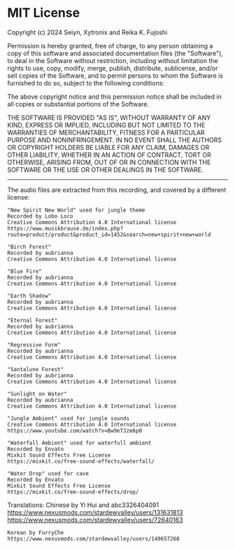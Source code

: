 # MIT License

Copyright (c) 2024 Seiyn, Xytronix and Reika K. Fujoshi

Permission is hereby granted, free of charge, to any person obtaining a copy
of this software and associated documentation files (the "Software"), to deal
in the Software without restriction, including without limitation the rights
to use, copy, modify, merge, publish, distribute, sublicense, and/or sell
copies of the Software, and to permit persons to whom the Software is
furnished to do so, subject to the following conditions:

The above copyright notice and this permission notice shall be included in all
copies or substantial portions of the Software.

THE SOFTWARE IS PROVIDED "AS IS", WITHOUT WARRANTY OF ANY KIND, EXPRESS OR
IMPLIED, INCLUDING BUT NOT LIMITED TO THE WARRANTIES OF MERCHANTABILITY,
FITNESS FOR A PARTICULAR PURPOSE AND NONINFRINGEMENT. IN NO EVENT SHALL THE
AUTHORS OR COPYRIGHT HOLDERS BE LIABLE FOR ANY CLAIM, DAMAGES OR OTHER
LIABILITY, WHETHER IN AN ACTION OF CONTRACT, TORT OR OTHERWISE, ARISING FROM,
OUT OF OR IN CONNECTION WITH THE SOFTWARE OR THE USE OR OTHER DEALINGS IN THE
SOFTWARE.

-----------

The audio files are extracted from this recording, and covered by a different license:

    "New Spirit New World" used for jungle theme
    Recorded by Lobo Loco
    Creative Commons Attribution 4.0 International license
    https://www.musikbrause.de/index.php?route=product/product&product_id=1452&search=new+spirit+new+world

    "Birch Forest"
    Recorded by aubrianna
    Creative Commons Attribution 4.0 International license

    "Blue Fire"
    Recorded by aubrianna
    Creative Commons Attribution 4.0 International license

    "Earth Shadow"
    Recorded by aubrianna
    Creative Commons Attribution 4.0 International license

    "Eternal Forest"
    Recorded by aubrianna
    Creative Commons Attribution 4.0 International license

    "Regressive Form"
    Recorded by aubrianna
    Creative Commons Attribution 4.0 International license

    "Santalune Forest"
    Recorded by aubrianna
    Creative Commons Attribution 4.0 International license

    "Sunlight on Water"
    Recorded by aubrianna
    Creative Commons Attribution 4.0 International license

    "Jungle Ambient" used for jungle sounds
    Creative Commons Attribution 4.0 International license
    https://www.youtube.com/watch?v=Bw9eTJze6p0

    "Waterfall Ambient" used for waterfull ambient
    Recorded by Envato
    Mixkit Sound Effects Free License
    https://mixkit.co/free-sound-effects/waterfall/

    "Water Drop" used for cave
    Recorded by Envato
    Mixkit Sound Effects Free License
    https://mixkit.co/free-sound-effects/drop/

Translations:
    Chinese by Yi Hui and abc3326404091
    https://www.nexusmods.com/stardewvalley/users/131631813
    https://www.nexusmods.com/stardewvalley/users/72640163

    Korean by FurryChe
    https://www.nexusmods.com/stardewvalley/users/149657268

